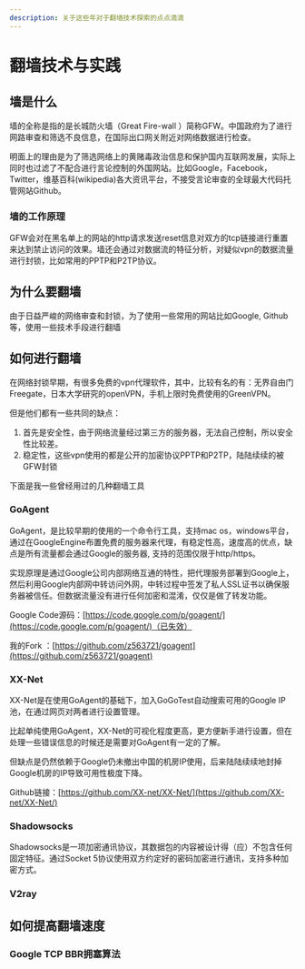 ```yaml
---
description: 关于这些年对于翻墙技术探索的点点滴滴
---
```


# 翻墙技术与实践

## 

## 墙是什么

墙的全称是指的是长城防火墙（Great Fire-wall ）简称GFW。中国政府为了进行网路审查和筛选不良信息，在国际出口网关附近对网络数据进行检查。

明面上的理由是为了筛选网络上的黄赌毒政治信息和保护国内互联网发展，实际上同时也过滤了不配合进行言论控制的外国网站。比如Google，Facebook，Twitter，维基百科\(wikipedia\)各大资讯平台，不接受言论审查的全球最大代码托管网站Github。

### 墙的工作原理

GFW会对在黑名单上的网站的http请求发送reset信息对双方的tcp链接进行重置来达到禁止访问的效果。墙还会通过对数据流的特征分析，对疑似vpn的数据流量进行封锁，比如常用的PPTP和P2TP协议。

## 为什么要翻墙

由于日益严峻的网络审查和封锁，为了使用一些常用的网站比如Google, Github等，使用一些技术手段进行翻墙

## 如何进行翻墙

在网络封锁早期，有很多免费的vpn代理软件，其中，比较有名的有：无界自由门Freegate，日本大学研究的openVPN，手机上限时免费使用的GreenVPN。

但是他们都有一些共同的缺点：

1. 首先是安全性，由于网络流量经过第三方的服务器，无法自己控制，所以安全性比较差。
2. 稳定性，这些vpn使用的都是公开的加密协议PPTP和P2TP，陆陆续续的被GFW封锁

下面是我一些曾经用过的几种翻墙工具

### GoAgent

GoAgent，是比较早期的使用的一个命令行工具，支持mac os，windows平台，通过在GoogleEngine布置免费的服务器来代理，有稳定性高，速度高的优点，缺点是所有流量都会通过Google的服务器,  支持的范围仅限于http/https。

实现原理是通过Google公司内部网络互通的特性，把代理服务部署到Google上，然后利用Google内部网中转访问外网，中转过程中签发了私人SSL证书以确保服务器被信任。但数据流量没有进行任何加密和混淆，仅仅是做了转发功能。

Google Code源码：[https://code.google.com/p/goagent/](https://code.google.com/p/goagent/)（已失效）

我的Fork ：[https://github.com/z563721/goagent](https://github.com/z563721/goagent)



### XX-Net

XX-Net是在使用GoAgent的基础下，加入GoGoTest自动搜索可用的Google IP池，在通过网页对两者进行设置管理。

比起单纯使用GoAgent，XX-Net的可视化程度更高，更方便新手进行设置，但在处理一些错误信息的时候还是需要对GoAgent有一定的了解。

但缺点是仍然依赖于Google仍未撤出中国的机房IP使用，后来陆陆续续地封掉Google机房的IP导致可用性极度下降。

Github链接：[https://github.com/XX-net/XX-Net/](https://github.com/XX-net/XX-Net/)

### Shadowsocks

Shadowsocks是一项加密通讯协议，其数据包的内容被设计得（应）不包含任何固定特征。通过Socket 5协议使用双方约定好的密码加密进行通讯，支持多种加密方式。



### V2ray



## 如何提高翻墙速度

### Google TCP BBR拥塞算法

### 

